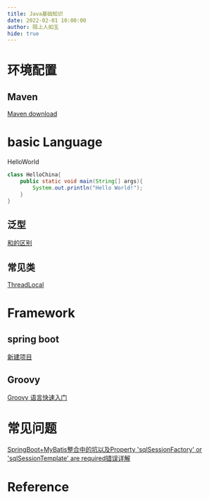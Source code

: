 ```yaml
---
title: Java基础知识
date: 2022-02-01 10:00:00
author: 陌上人如玉
hide: true
---
```

# 环境配置
## Maven
[Maven download](https://archive.apache.org/dist/maven/maven-3/)
# basic Language

HelloWorld

```java
class HelloChina{
    public static void main(String[] args){
        System.out.println("Hello World!");
    }
}
```



## 泛型

[和的区别](https://www.cnblogs.com/liuyongyu/p/12457195.html)

## 常见类

[ThreadLocal](https://baijiahao.baidu.com/s?id=1653790035315010634&wfr=spider&for=pc)

# Framework

## spring boot

[新建项目](https://blog.csdn.net/diaoling1990/article/details/82356747)

## Groovy

[Groovy 语言快速入门](https://www.jianshu.com/p/e8dec95c4326)

# 常见问题

[SpringBoot+MyBatis整合中的坑以及Property 'sqlSessionFactory' or 'sqlSessionTemplate' are required错误详解](https://blog.csdn.net/qq8693/article/details/86166953)

# Reference